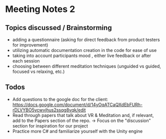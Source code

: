 # Meeting Notes 2

## Topics discussed / Brainstorming
* adding a questionnaire (asking for direct feedback from product testers for improvement)
* utilizing automatic documentation creation in the code for ease of use
* taking into account participants mood , either live feedback or after each session
* choosing between different meditation techniques (unguided vs guided, focused vs relaxing, etc.)

## Todos
* Add questions to the google doc for the client: https://docs.google.com/document/d/14yOqATCaQXdEbFURh-rDLVYBO5ycwvjhus2ssqg8vqk/edit
* Read through papers that talk about VR & Meditation and, if relevant, add to the Papers section of the repo. 
-> Focus on the "discussion" section for inspiration for our project
* Practice more C# and familiarize yourself with the Unity engine
 
